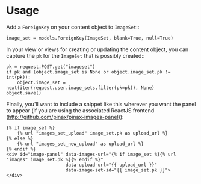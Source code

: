 # Usage

Add a `ForeignKey` on your content object to `ImageSet`::

    image_set = models.ForeignKey(ImageSet, blank=True, null=True)


In your view or views for creating or updating the content object, you can
capture the `pk` for the `ImageSet` that is possibly created::

    pk = request.POST.get("imageset")
    if pk and (object.image_set is None or object.image_set.pk != int(pk)):
        object.image_set = next(iter(request.user.image_sets.filter(pk=pk)), None)
    object.save()


Finally, you'll want to include a snippet like this wherever you want the panel
to appear (if you are using the associated ReactJS frontend (http://github.com/pinax/pinax-images-panel)):

    {% if image_set %}
        {% url "images_set_upload" image_set.pk as upload_url %}
    {% else %}
        {% url "images_set_new_upload" as upload_url %}
    {% endif %}
    <div id="image-panel" data-images-url="{% if image_set %}{% url "images" image_set.pk %}{% endif %}"
                          data-upload-url="{{ upload_url }}"
                          data-image-set-id="{{ image_set.pk }}">
    </div>
